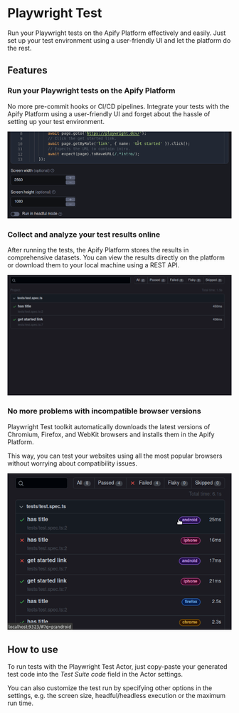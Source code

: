# Playwright Test

Run your Playwright tests on the Apify Platform effectively and easily. Just set up your test environment using a user-friendly UI and let the platform do the rest.

## Features

### Run your Playwright tests on the Apify Platform

No more pre-commit hooks or CI/CD pipelines. Integrate your tests with the Apify Platform using a user-friendly UI and forget about the hassle of setting up your test environment.

<center>
<img src="https://raw.githubusercontent.com/apify/playwright-test-actor/main/docs/static/actorInput.gif" alt="Test configuration with comprehensive UI">
</center>

### Collect and analyze your test results online

After running the tests, the Apify Platform stores the results in comprehensive datasets. You can view the results directly on the platform or download them to your local machine using a REST API.

<center>
<img src="https://raw.githubusercontent.com/apify/playwright-test-actor/main/docs/static/testReport.gif" alt="Analyzing understandable test reports">
</center>



### No more problems with incompatible browser versions

Playwright Test toolkit automatically downloads the latest versions of Chromium, Firefox, and WebKit browsers and installs them in the Apify Platform. 

This way, you can test your websites using all the most popular browsers without worrying about compatibility issues.

<center>
<img src="https://raw.githubusercontent.com/apify/playwright-test-actor/main/docs/static/devices.gif" alt="Testing with multiple browser versions at once">
</center>



## How to use

To run tests with the Playwright Test Actor, just copy-paste your generated test code into the *Test Suite code* field in the Actor settings. 

You can also customize the test run by specifying other options in the settings, e.g. the screen size, headful/headless execution or the maximum run time.